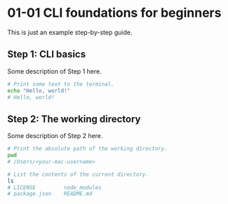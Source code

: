 # 01-01 CLI foundations for beginners

This is just an example step-by-step guide.

## Step 1: CLI basics

Some description of Step 1 here.

```bash
# Print some text to the terminal.
echo "Hello, world!"
# Hello, world!
```

## Step 2: The working directory

Some description of Step 2 here.

```bash
# Print the absolute path of the working directory.
pwd
# /Users/<your-mac-username>

# List the contents of the current directory.
ls
# LICENSE         node_modules
# package.json    README.md
```
